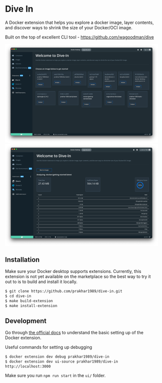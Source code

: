 # Dive In

A Docker extension that helps you explore a docker image, layer contents, and discover ways to shrink the size of your Docker/OCI image.

Built on the top of excellent CLI tool - https://github.com/wagoodman/dive

![i1](screenshots/1.png)
![i2](screenshots/2.png)

## Installation

Make sure your Docker desktop supports extensions. Currently, this extension is not yet available on the marketplace so the best way to try it out to is to build and install it locally.

```
$ git clone https://github.com/prakhar1989/dive-in.git
$ cd dive-in
$ make build-extension
$ make install-extension
```

## Development

Go through [the official docs](https://docs.docker.com/desktop/extensions-sdk/quickstart/) to understand the basic setting up of the Docker extension.

Useful commands for setting up debugging

```
$ docker extension dev debug prakhar1989/dive-in
$ docker extension dev ui-source prakhar1989/dive-in http://localhost:3000
```

Make sure you run `npm run start` in the `ui/` folder.